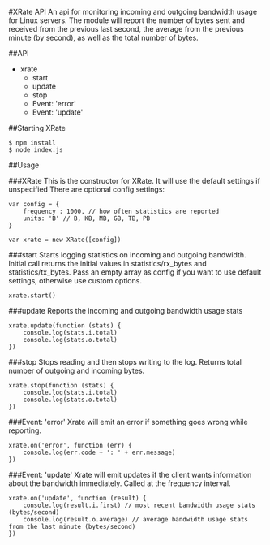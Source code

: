 #XRate API
An api for monitoring incoming and outgoing bandwidth usage for Linux servers. The module will report the number of bytes sent and received from the previous last second, the average from the previous minute (by second), as well as the total number of bytes. 


##API
 - xrate
	 - start
     - update 
	 - stop
     - Event: 'error'
	 - Event: 'update'
	 

##Starting XRate

	$ npm install
 	$ node index.js


##Usage 

###XRate
This is the constructor for XRate. It will use the default settings if unspecified
There are optional config settings:

	var config = {
	    frequency : 1000, // how often statistics are reported
        units: 'B' // B, KB, MB, GB, TB, PB
	}

	var xrate = new XRate([config])


###start
Starts logging statistics on incoming and outgoing bandwidth. Initial call returns the initial values in statistics/rx_bytes and statistics/tx_bytes. Pass an empty array as config if you want to use default settings, otherwise use custom options. 

    xrate.start() 


###update 
Reports the incoming and outgoing bandwidth usage stats

    xrate.update(function (stats) {
        console.log(stats.i.total)
        console.log(stats.o.total)
    })



###stop 
Stops reading and then stops writing to the log. Returns total number of outgoing and incoming bytes.

    xrate.stop(function (stats) {
        console.log(stats.i.total)
        console.log(stats.o.total)
    })


###Event: 'error' 
Xrate will emit an error if something goes wrong while reporting. 

    xrate.on('error', function (err) {
	    console.log(err.code + ': ' + err.message)
    })


###Event: 'update' 
Xrate will emit updates if the client wants information about the bandwidth immediately. Called at the frequency interval. 

    xrate.on('update', function (result) {
	    console.log(result.i.first) // most recent bandwidth usage stats (bytes/second)
		console.log(result.o.average) // average bandwidth usage stats from the last minute (bytes/second)
    })









